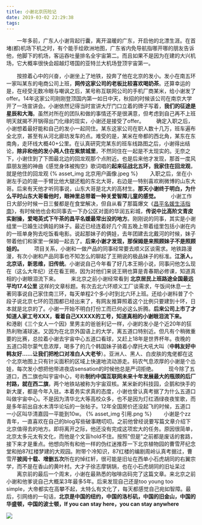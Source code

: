 ```yaml
---
title: 小谢北京历险记
date: 2019-03-02 22:29:38
tags:
---
```


　　一年多前，广东人小谢背起行囊，离开温暖的广东，开启他的北漂生涯。在首堵(都)机场下机之时，有个能手绘欧洲地图，广东省内免导航指哪开哪的朋友告诉他，他脚下的机场，客运吞吐量排名全宇宙第二。而且如果不是因为在建的大兴机场，它大概率很快会超越灯塔国的亚特兰大机场登顶宇宙第一。
<!-- more -->
　　按捺着心中的兴奋，小谢坐上了地铁，投奔了他在北京的发小。发小在南五环一家叫某东的电商公司上班，**网传这家公司的老板比较喜欢喝奶茶**。还算幸运的是，在经受无数冷眼与嘲讽之后，某号称互联网公司的手机厂商某米，给小谢发了offer。14年这家公司刚刚登顶国内第一如日中天，秋招的时候该公司在南京大学开了一场宣讲会。小谢依然记得当时宣讲大厅门口立着的牌子写着，**我们的征途是星辰和大海**。虽然对所在的团队和做的事情还不是很满意，但考虑到自己再不上班明天就揭不开锅得出门化缘的现实，小谢还是接受了offer。
　　确定入职之后，小谢想着最好能和自己的发小一起同住。某东这家公司在职人数十几万，班车遍布全北京，甚至有从河北廊坊发车的点。难受的是，某米在帝都的西北角，某东在东南角，走环线大概40+公里。在认真研究完某东的班车线路图之后，小谢得出结论，**除非和他的发小两人住在紫禁城里**，不然同住在一起是不太现实的。无奈之下，小谢住到了下图最北边的回龙观那个点附近。也是后来他才发现，那首一度风靡朋友圈的神曲《感觉身体被掏空》歌词唱的**起来征战北五环，我家住在回龙观**，就是他住的回龙观
{% asset_img 北京用户画像.jpeg %}
　　入职之后，坐在小谢左手边的是一手臂比他大腿还粗的东北大哥，右边是一特别喜欢刷微博的山东大哥。后来有天他才听同事说，山东大哥是北大的高材生。**那天小谢终于明白，为什么平时山东大哥看他时，眼神里总带着一种关爱智障儿童的感觉。**
　　小谢工作日大部分时候一日三餐都是在食堂解决，但自从看了那篇爆文《[昌平名媛生活指南](https://zhuanlan.zhihu.com/p/20802765)》，有时候他也会和同事去一下办公区对面的华润五彩城，**传说中比高阶文青皮实耐操，爱喝英式下午茶的昌平名媛最常出没的地方**。刚刚说的同事，其实是小谢组里一已婚生过俩娃的妹子。最近已经连着好几个周五晚上带着组里包括小谢在内的一班单身狗去吃饭看电影。说起那妹子的俩娃，去年团建去北戴河的时候，妹子带着他们和家里一保姆一起去了。**后来小谢才发现，那保姆是来照顾妹子不是照顾娃的。**
　　项目关系，小谢和一做产品的同事经常要去顺义区谈需求。地铁路漫漫，有次小谢和产品同事也不知怎么的聊起了王朔说的极品妹子的标准。**江浙人，北京话，新思维，旧传统**。小谢说自己今年看了好几本王朔小说，同事问他怎么现在（这么大年纪）还在看王朔，因为对他们来说王朔也算是青春期必修课，知道真相的小谢眼泪流下来。
　　来北京之前小谢经常看到 **北京居民上班路途全国最远平均17.4公里** 这样的文章标题。有次去北六环顺义工厂谈需求，午饭间休息一土著同事说自己家住南三环，每天单程2个多小时到北六环上班。还给小谢科普了个段子说北京七环的范围都已经出来了，有网友推算照着这个比例只要建到十环，日本就是北京的了。小谢一开始不明白打份工而已何必这么折腾。**后来公司上市了才知道人家工号XXX，看着自己XXXXX的工号，知道真相的小谢眼泪流下来。**
　　和港剧《三个女人一个因》里男主的爸爸利记一样，小谢的发小是个近20年的狂热利物浦球迷。又因为在北京外国语上的大学，离五道口特别近。但凡有个稍微重要的比赛，总拉着小谢去宇宙中心五道口看球，又赶上18年是世界杯年。夜晚的五道口荷尔蒙气息浓厚，喝多了的几个韩国妹子骑着小摩托大吼大叫（**中韩友好中韩友好……让我们把枪口对准白人大老爷**）。亚洲人、黑人、白皮肤的鬼佬都在这个北京地图上只有针尖面积的区域上快速地流动游走。码农气息浓厚的小谢是个怂娃，每次发小想把他带进夜店sensation的时候他总是严词拒绝。
　　现今除了五道口，西二旗也叫宇宙中心，号称**制约中国互联网未来十年发展最大的瓶颈的后厂村路，就在西二旗**，两个地铁站被称为宇宙双核。某米新的科技园，企鹅和快手的新大厦，都是今年入驻。本着务实求真的态度，小谢也曾认真考据了为什么五道口叫做宇宙中心。不是因为清华北大等高校众多，也不是因为灯红酒绿夜夜笙歌，而是多年前出自水木清华论坛的一张帖子。12年全国房价还没起飞的时候，五道口一小区叫华清嘉园一平能到10w。
{% asset_img 引用.png %}
　　小谢是个zz青年，一直喜欢在自己的blog写些破事瞎叨叨。之前他曾经说要写篇文章介绍下北京值得去的地方。即将离开之际，他还没有完成这项宏大的任务。原因很简单，北京太多元太有文化，而他是个文盲hold不住。按照"但是"之前都是废话的套路，接下来才是重点。他想向所有和他一样的伪红迷推荐一下北京植物园的曹雪芹纪念堂和拍87红楼梦建的大观园。附带个冷知识，87红楼的编剧周岭认真考据过，曹雪芹**披阅十载、增删五次**所在的悼红轩，很可能是旧址在西单小石虎胡同的右翼宗学，而不是在香山的黄叶村。大才子徐志摩锅锅，也在小石虎胡同的旧址呆过
　　离京前的最后一个周末，小谢在最熟悉的咖啡店码完了这篇文章。来北京之前小谢和他爹说自己大概呆3年最多5年。后来发现自己还是too young too simple，大帝都实在高攀不起，太特么有文化了，每天都感觉自己宛如智障。最后，引网络的一句话，**北京是中国的纽约，中国的洛杉矶，中国的旧金山，中国的华盛顿，中国的波士顿，If you can stay here，you can stay anywhere**

<img src="外研书店.jpeg" >


